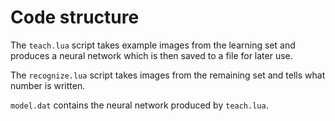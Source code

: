 # Code structure

The `teach.lua` script takes example images from the learning set and produces a neural network
which is then saved to a file for later use.

The `recognize.lua` script takes images from the remaining set and tells what number is written.

`model.dat` contains the neural network produced by `teach.lua`.
